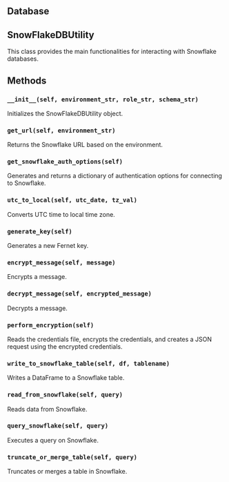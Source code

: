 ## Database 

## SnowFlakeDBUtility

This class provides the main functionalities for interacting with Snowflake databases.

## Methods

### `__init__(self, environment_str, role_str, schema_str)`
Initializes the SnowFlakeDBUtility object.

### `get_url(self, environment_str)`
Returns the Snowflake URL based on the environment.

### `get_snowflake_auth_options(self)`
Generates and returns a dictionary of authentication options for connecting to Snowflake.

### `utc_to_local(self, utc_date, tz_val)`
Converts UTC time to local time zone.

### `generate_key(self)`
Generates a new Fernet key.

### `encrypt_message(self, message)`
Encrypts a message.

### `decrypt_message(self, encrypted_message)`
Decrypts a message.

### `perform_encryption(self)`
Reads the credentials file, encrypts the credentials, and creates a JSON request using the encrypted credentials.

### `write_to_snowflake_table(self, df, tablename)`
Writes a DataFrame to a Snowflake table.

### `read_from_snowflake(self, query)`
Reads data from Snowflake.

### `query_snowflake(self, query)`
Executes a query on Snowflake.

### `truncate_or_merge_table(self, query)`
Truncates or merges a table in Snowflake.